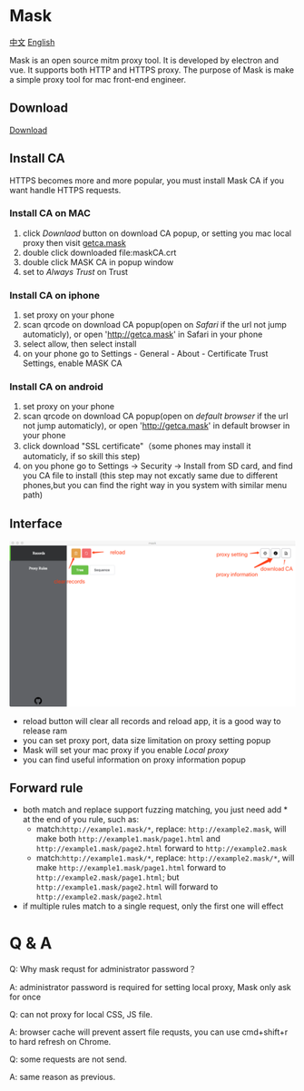 Mask
====
[中文](https://github.com/iammvp/mask/blob/master/README.zh-CN.md)
[English](https://github.com/iammvp/mask)

Mask is an open source mitm proxy tool. It is developed by electron and vue. It supports both HTTP and HTTPS proxy. The purpose of Mask is make a simple proxy tool for mac front-end engineer.

## Download
[Download](https://github.com/iammvp/mask/releases/latest)

## Install CA

HTTPS becomes more and more popular, you must install Mask CA if you want handle HTTPS requests.

### Install CA on MAC

1. click *Downlaod* button on download CA popup, or setting you mac local proxy then visit [getca.mask](http://getca.mask)
2. double click downloaded file:maskCA.crt
3. double click MASK CA in popup window
4. set to *Always Trust* on Trust

### Install CA on iphone

1. set proxy on your phone
2. scan qrcode on download CA popup(open on *Safari* if the url not jump automaticly), or open 'http://getca.mask' in Safari in your phone
3. select allow, then select install
4. on your phone go to Settings - General - About - Certificate Trust Settings, enable MASK CA

### Install CA on android

1. set proxy on your phone
2. scan qrcode on download CA popup(open on *default browser* if the url not jump automaticly), or open 'http://getca.mask' in default browser in your phone
3. click download "SSL certificate"（some phones may install it automaticly, if so skill this step)
4. on you phone go to Settings -> Security -> Install from SD card, and find you CA file to install (this step may not excatly same due to different phones,but you can find the right way in you system with similar menu path)

## Interface

![](./readmeImage/en/introduction.png)

- reload button will clear all records and reload app, it is a good way to release ram
- you can set proxy port, data size limitation on proxy setting popup
- Mask will set your mac proxy if you enable *Local proxy*
- you can find useful information on proxy information popup

## Forward rule

- both match and replace support fuzzing matching, you just need add * at the end of you rule, such as:
  - match:`http://example1.mask/*`, replace: `http://example2.mask`, will make both `http://example1.mask/page1.html` and `http://example1.mask/page2.html` forward to `http://example2.mask`
  - match:`http://example1.mask/*`, replace: `http://example2.mask/*`, will make `http://example1.mask/page1.html` forward to `http://example2.mask/page1.html`; but `http://example1.mask/page2.html` will forward to `http://example2.mask/page2.html`
- if multiple rules match to a single request, only the first one will effect

Q & A
===

Q: Why mask requst for administrator password？

A: administrator password is required for setting local proxy, Mask only ask for once

Q: can not proxy for local CSS, JS file.

A: browser cache will prevent assert file requsts, you can use cmd+shift+r to hard refresh on Chrome.

Q: some requests are not send.

A: same reason as previous.

